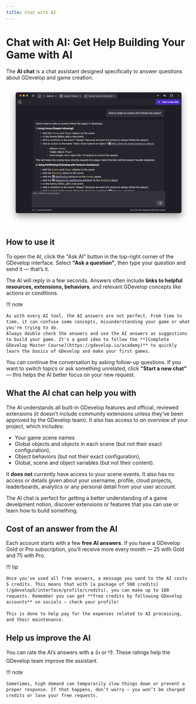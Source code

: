 ```yaml
---
title: Chat with AI
---
```

# Chat with AI: Get Help Building Your Game with AI

The **AI chat** is a chat assistant designed specifically to answer questions about GDevelop and game creation.

![A conversation with the AI chat](./ai-chat-conversation.png)

## How to use it

To open the AI, click the "Ask AI" button in the top-right corner of the GDevelop interface. Select **"Ask a question"**, then type your question and send it — that’s it.

The AI will reply in a few seconds. Answers often include **links to helpful resources, extensions, behaviors**, and relevant GDevelop concepts like actions or conditions.

!!! note

    As with every AI tool, the AI answers are not perfect. From time to time, it can confuse some concepts, misunderstanding your game or what you're trying to do.
    Always double check the answers and use the AI answers as suggestions to build your game. It's a good idea to follow the **[Complete GDevelop Master Course](https://gdevelop.io/academy)** to quickly learn the basics of GDevelop and make your first games.

You can continue the conversation by asking follow-up questions. If you want to switch topics or ask something unrelated, click **"Start a new chat"** — this helps the AI better focus on your new request.

## What the AI chat can help you with

The AI understands all built-in GDevelop features and official, reviewed extensions (it doesn’t include community extensions unless they’ve been approved by the GDevelop team). It also has access to *an overview* of your project, which includes:

- Your game scene names
- Global objects and objects in each scene (but not their exact configuration),
- Object behaviors (but not their exact configuration),
- Global, scene and object variables (but not their content).

It **does not** currently have access to your scene events. It also has no access or details given about your username, profile, cloud projects, leaderboards, analytics or any personal detail from your user account.

The AI chat is perfect for getting a better understanding of a game develpment notion, discover extensions or features that you can use or learn how to build something.


## Cost of an answer from the AI

Each account starts with a few **free AI answers**. If you have a GDevelop Gold or Pro subscription, you’ll receive more every month — 25 with Gold and 75 with Pro.

!!! tip

    Once you've used all free answers, a message you send to the AI costs 5 credits. This means that with [a package of 500 credits](/gdevelop5/interface/profile/credits), you can make up to 100 requests. Remember you can get **free credits by following GDevelop accounts** on socials — check your profile!

    This is done to help pay for the expenses related to AI processing, and their maintenance.


## Help us improve the AI

You can rate the AI’s answers with a 👍 or 👎. These ratings help the GDevelop team improve the assistant.

!!! note

    Sometimes, high demand can temporarily slow things down or prevent a proper response. If that happens, don’t worry — you won’t be charged credits or lose your free requests.
